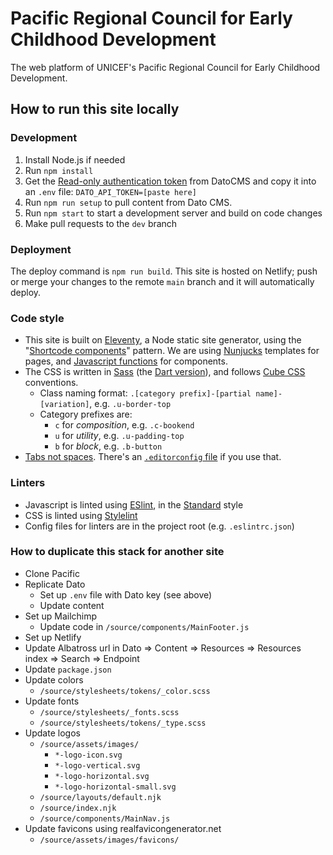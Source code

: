 # Pacific Regional Council for Early Childhood Development

The web platform of UNICEF's Pacific Regional Council for Early Childhood Development.

## How to run this site locally

### Development
1. Install Node.js if needed
2. Run `npm install`
3. Get the [Read-only authentication token](https://www.datocms.com/docs/content-delivery-api/authentication) from DatoCMS and copy it into an `.env` file: `DATO_API_TOKEN=[paste here]`
4. Run `npm run setup` to pull content from Dato CMS.
5. Run `npm start` to start a development server and build on code changes
6. Make pull requests to the `dev` branch

### Deployment
The deploy command is `npm run build`. This site is hosted on Netlify; push or merge your changes to the remote `main` branch and it will automatically deploy.

### Code style
- This site is built on [Eleventy](http://11ty.dev), a Node static site generator, using the "[Shortcode components](https://github.com/adamduncan/eleventy-shortcomps)" pattern. We are using [Nunjucks](https://www.11ty.dev/docs/languages/nunjucks/) templates for pages, and [Javascript functions](https://www.11ty.dev/docs/languages/javascript/) for components.
- The CSS is written in [Sass](https://sass-lang.com) (the [Dart version](https://sass-lang.com/dart-sass)), and follows [Cube CSS](https://piccalil.li/cube-css/) conventions.
	- Class naming format: `.[category prefix]-[partial name]-[variation]`, e.g. `.u-border-top`
	- Category prefixes are:
		- `c` for _composition_, e.g. `.c-bookend`
		- `u` for _utility_, e.g. `.u-padding-top`
		- `b` for _block_, e.g. `.b-button`
- [Tabs not spaces](https://alexandersandberg.com/tabs-for-accessibility/). There's an [`.editorconfig` file](https://editorconfig.org) if you use that.

### Linters
- Javascript is linted using [ESlint](http://eslint.org), in the [Standard](https://standardjs.com) style
- CSS is linted using [Stylelint](http://stylelint.io)
- Config files for linters are in the project root (e.g. `.eslintrc.json`)

### How to duplicate this stack for another site
- Clone Pacific
- Replicate Dato
	- Set up `.env` file with Dato key (see above)
	- Update content
- Set up Mailchimp
	- Update code in `/source/components/MainFooter.js`
- Set up Netlify
- Update Albatross url in Dato => Content => Resources => Resources index => Search => Endpoint
- Update `package.json`
- Update colors
	- `/source/stylesheets/tokens/_color.scss`
- Update fonts
	- `/source/stylesheets/_fonts.scss`
	- `/source/stylesheets/tokens/_type.scss`
- Update logos
	- `/source/assets/images/`
		- `*-logo-icon.svg`
		- `*-logo-vertical.svg`
		- `*-logo-horizontal.svg`
		- `*-logo-horizontal-small.svg`
	- `/source/layouts/default.njk`
	- `/source/index.njk`
	- `/source/components/MainNav.js`
- Update favicons using realfavicongenerator.net
	- `/source/assets/images/favicons/`

